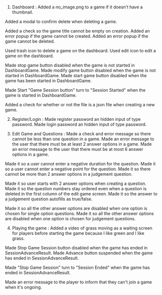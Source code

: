 1. Dashboard :
Added a no_image.png to a game if it doesn't have a thumbnail.

Added a modal to confirm delete when deleting a game.

Added a check so the game title cannot be empty on creation.
Added an error popup if the game cannot be created.
Added an error popup if the game cannot be deleted.

Used trash icon to delete a game on the dashboard.
Used edit icon to edit a game on the dashboard.

Made stop game button disabled when the game is not started in DashboardGame.
Made modify game button disabled when the game is not started in DashboardGame.
Made start game button disabled when the game has been started in DashboardGame.

Made Start "Game Session button" turn to "Session Started" when the game is started in DashboardGame.

Added a check for whether or not the file is a json file when creating a new game.

2. Register/Login :
Made register password an hidden input of type password.
Made login password an hidden input of type password.

3. Edit Game and Questions :
Made a check and error message so there cannot be less than one question in a game.
Made an error message to the user that there must be at least 2 answer options in a game.
Made an error message to the user that there must be at most 6 answer options in a game.

Made it so a user cannot enter a negative duration for the question.
Made it so a user cannot enter a negative point for the question.
Made it so there cannot be more than 2 answer options in a judgement question.

Made it so user starts with 2 answer options when creating a question.
Made it so the question numbers stay ordered even when a question is deleted in the first column of the edit game screen.
Made it so the answer to a judgement question autofills as true/false.

Made it so all the other answer options are disabled when one option is chosen for single option questions.
Made it so all the other answer options are disabled when one option is chosen for judgement questions.

4. Playing the game :
Added a video of grass moving as a waiting screen for players before starting the game because I like green and I like grass.

Made Stop Game Session button disabled when the game has ended in SessionAdvanceResult.
Made Advance button suspended when the game has ended in SessionAdvanceResult.

Made "Stop Game Session" turn to "Session Ended" when the game has ended in SessionAdvanceResult.

Made an error message to the player to inform that they can't join a game when it's ongoing.

